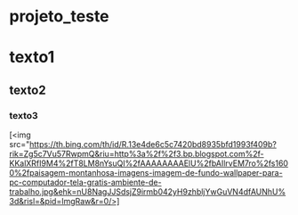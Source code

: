 # projeto_teste
# texto1
## texto2
### texto3
[<img src="https://th.bing.com/th/id/R.13e4de6c5c7420bd8935bfd1993f409b?rik=Zg5c7Vu57RwpmQ&riu=http%3a%2f%2f3.bp.blogspot.com%2f-KKalXRfI9M4%2fT8LM8nYsuQI%2fAAAAAAAAElU%2fbAIlrvEM7ro%2fs1600%2fpaisagem-montanhosa-imagens-imagem-de-fundo-wallpaper-para-pc-computador-tela-gratis-ambiente-de-trabalho.jpg&ehk=nU8NagJJSdsjZ9irmb042yH9zhbljYwGuVN4dfAUNhU%3d&risl=&pid=ImgRaw&r=0/>]
